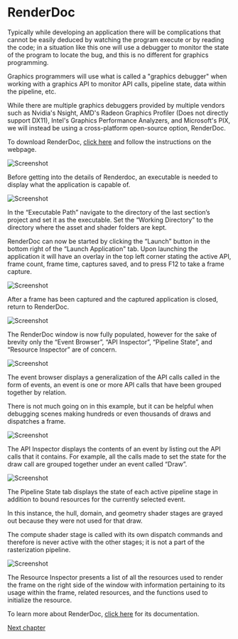 # RenderDoc

Typically while developing an application there will be complications that cannot be easily deduced by watching the program execute or by reading the code; in a situation like this one will use a debugger to monitor the state of the program to locate the bug, and this is no different for graphics programming.

Graphics programmers will use what is called a "graphics debugger" when working with a graphics API to monitor API calls, pipeline state, data within the pipeline, etc.

While there are multiple graphics debuggers provided by multiple vendors such as Nvidia's Nsight, AMD's Radeon Graphics Profiler (Does not directly support DX11), Intel's Graphics Performance Analyzers, and Microsoft's PIX, we will instead be using a cross-platform open-source option, RenderDoc.

To download RenderDoc, [click here](https://renderdoc.org/) and follow the instructions on the webpage.

![Screenshot](media/1-2-3-naming-things/render-doc-default.png)

Before getting into the details of Renderdoc, an executable is needed to display what the application is capable of.

![Screenshot](media/1-2-3-naming-things/application-dirs.png)

In the “Executable Path” navigate to the directory of the last section’s project and set it as the executable. Set the “Working Directory” to the directory where the asset and shader folders are kept.

RenderDoc can now be started by clicking the “Launch” button in the bottom right of the “Launch Application" tab. Upon launching the application it will have an overlay in the top left corner stating the active API, frame count, frame time, captures saved, and to press F12 to take a frame capture.

![Screenshot](media/1-2-3-naming-things/render-doc-overlay.png)

After a frame has been captured and the captured application is closed, return to RenderDoc.

![Screenshot](media/1-2-3-naming-things/opening-capture.png)

The RenderDoc window is now fully populated, however for the sake of brevity only the “Event Browser”, “API Inspector”, “Pipeline State”, and “Resource Inspector” are of concern.

![Screenshot](media/1-2-3-naming-things/event-browser.png)

The event browser displays a generalization of the API calls called in the form of events, an event is one or more API calls that have been grouped together by relation.

There is not much going on in this example, but it can be helpful when debugging scenes making hundreds or even thousands of draws and dispatches a frame.

![Screenshot](media/1-2-3-naming-things/API-inspector.png)

The API Inspector displays the contents of an event by listing out the API calls that it contains. For example, all the calls made to set the state for the draw call are grouped together under an event called “Draw”.

![Screenshot](media/1-2-3-naming-things/pipeline-state.gif)

The Pipeline State tab displays the state of each active pipeline stage in addition to bound resources for the currently selected event.

In this instance, the hull, domain, and geometry shader stages are grayed out because they were not used for that draw.

The compute shader stage is called with its own dispatch commands and therefore is never active with the other stages; it is not a part of the rasterization pipeline.

![Screenshot](media/1-2-3-naming-things/resource-inspector.png)

The Resource Inspector presents a list of all the resources used to render the frame on the right side of the window with information pertaining to its usage within the frame, related resources, and the functions used to initialize the resource.

To learn more about RenderDoc, [click here](https://renderdoc.org/docs/index.html) for its documentation.

[Next chapter](./1-2-5-laptop-gpus.md)
